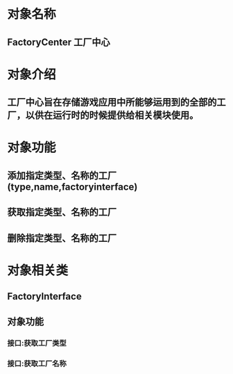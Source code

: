# 对象名称
## FactoryCenter 工厂中心

# 对象介绍
## 工厂中心旨在存储游戏应用中所能够运用到的全部的工厂，以供在运行时的时候提供给相关模块使用。

# 对象功能

## 添加指定类型、名称的工厂(type,name,factoryinterface)
## 获取指定类型、名称的工厂
## 删除指定类型、名称的工厂

# 对象相关类
## FactoryInterface
## 对象功能
### 接口:获取工厂类型
### 接口:获取工厂名称
